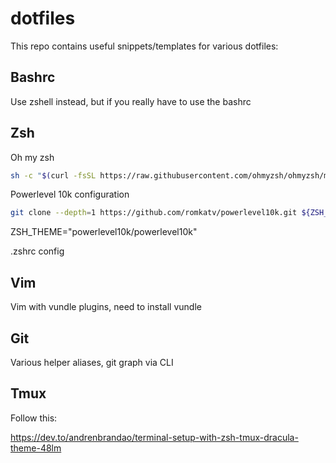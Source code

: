 # dotfiles

This repo contains useful snippets/templates for various dotfiles:

## Bashrc

Use zshell instead, but if you really have to use the bashrc

## Zsh 

Oh my zsh

```sh
sh -c "$(curl -fsSL https://raw.githubusercontent.com/ohmyzsh/ohmyzsh/master/tools/install.sh)"
```

Powerlevel 10k configuration

```sh
git clone --depth=1 https://github.com/romkatv/powerlevel10k.git ${ZSH_CUSTOM:-$HOME/.oh-my-zsh/custom}/themes/powerlevel10k
```
ZSH_THEME="powerlevel10k/powerlevel10k"


.zshrc config

## Vim

Vim with vundle plugins, need to install vundle

## Git

Various helper aliases, git graph via CLI

## Tmux

Follow this:

https://dev.to/andrenbrandao/terminal-setup-with-zsh-tmux-dracula-theme-48lm
